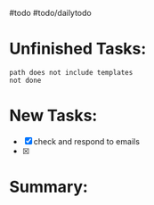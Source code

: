 #todo 
#todo/dailytodo

# Unfinished Tasks:
```tasks 
path does not include templates
not done 
```
# New Tasks:
- [x] check and respond to emails
- [x] 

# Summary:
